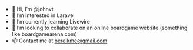 - 👋 Hi, I’m @johnvt
- 👀 I’m interested in Laravel
- 🌱 I’m currently learning Livewire
- 💞️ I’m looking to collaborate on an online boardgame website (something like boardgamearena.com)
- 📫 Contact me at bereikme@gmail.com

<!---
johnvt/johnvt is a ✨ special ✨ repository because its `README.md` (this file) appears on your GitHub profile.
You can click the Preview link to take a look at your changes.
--->
